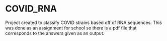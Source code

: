 # COVID_RNA
Project created to classify COVID strains based off of RNA sequences. This was done as an
assignment for school so there is a pdf file that corresponds to the answers given as an output.
